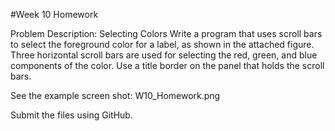 #Week 10 Homework

Problem Description: Selecting Colors
Write a program that uses scroll bars to select the foreground color for a label, as shown in the attached figure. Three horizontal scroll bars are used for selecting the red, green, and blue components of the color. Use a title border on the panel that holds the scroll bars.

See the example screen shot: W10_Homework.png

Submit the files using GitHub.
